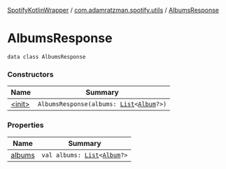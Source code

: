 [SpotifyKotlinWrapper](../../index.md) / [com.adamratzman.spotify.utils](../index.md) / [AlbumsResponse](./index.md)

# AlbumsResponse

`data class AlbumsResponse`

### Constructors

| Name | Summary |
|---|---|
| [&lt;init&gt;](-init-.md) | `AlbumsResponse(albums: `[`List`](https://kotlinlang.org/api/latest/jvm/stdlib/kotlin.collections/-list/index.html)`<`[`Album`](../-album/index.md)`?>)` |

### Properties

| Name | Summary |
|---|---|
| [albums](albums.md) | `val albums: `[`List`](https://kotlinlang.org/api/latest/jvm/stdlib/kotlin.collections/-list/index.html)`<`[`Album`](../-album/index.md)`?>` |
